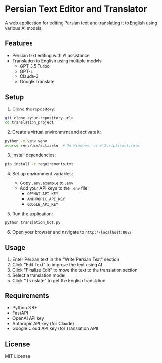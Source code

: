 # Persian Text Editor and Translator

A web application for editing Persian text and translating it to English using various AI models.

## Features

- Persian text editing with AI assistance
- Translation to English using multiple models:
  - GPT-3.5 Turbo
  - GPT-4
  - Claude-3
  - Google Translate

## Setup

1. Clone the repository:
```bash
git clone <your-repository-url>
cd translation_project
```

2. Create a virtual environment and activate it:
```bash
python -m venv venv
source venv/bin/activate  # On Windows: venv\Scripts\activate
```

3. Install dependencies:
```bash
pip install -r requirements.txt
```

4. Set up environment variables:
   - Copy `.env.example` to `.env`
   - Add your API keys to the `.env` file:
     - `OPENAI_API_KEY`
     - `ANTHROPIC_API_KEY`
     - `GOOGLE_API_KEY`

5. Run the application:
```bash
python translation_bot.py
```

6. Open your browser and navigate to `http://localhost:8088`

## Usage

1. Enter Persian text in the "Write Persian Text" section
2. Click "Edit Text" to improve the text using AI
3. Click "Finalize Edit" to move the text to the translation section
4. Select a translation model
5. Click "Translate" to get the English translation

## Requirements

- Python 3.8+
- FastAPI
- OpenAI API key
- Anthropic API key (for Claude)
- Google Cloud API key (for Translation API)

## License

MIT License 